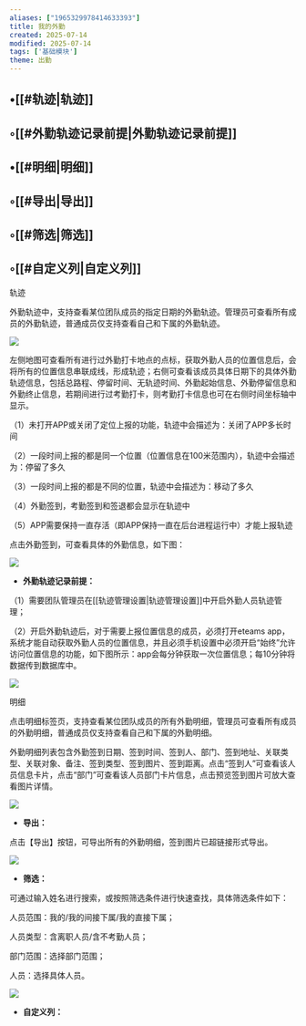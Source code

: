 ```yaml
---
aliases: ["1965329978414633393"]
title: 我的外勤
created: 2025-07-14
modified: 2025-07-14
tags: ['基础模块']
theme: 出勤
---
```


## •[[#轨迹|轨迹]]

## ◦[[#外勤轨迹记录前提|外勤轨迹记录前提]]

## •[[#明细|明细]]

## ◦[[#导出|导出]]

## ◦[[#筛选|筛选]]

## ◦[[#自定义列|自定义列]]

轨迹

外勤轨迹中，支持查看某位团队成员的指定日期的外勤轨迹。管理员可查看所有成员的外勤轨迹，普通成员仅支持查看自己和下属的外勤轨迹。

![](https://myhelpdoc.oss-cn-heyuan.aliyuncs.com/mdimages/41f4e3a43b09b27e2816cf78ac0fd1bd.jpg)

左侧地图可查看所有进行过外勤打卡地点的点标，获取外勤人员的位置信息后，会将所有的位置信息串联成线，形成轨迹；右侧可查看该成员具体日期下的具体外勤轨迹信息，包括总路程、停留时间、无轨迹时间、外勤起始信息、外勤停留信息和外勤终止信息，若期间进行过考勤打卡，则考勤打卡信息也可在右侧时间坐标轴中显示。

（1）未打开APP或关闭了定位上报的功能，轨迹中会描述为：关闭了APP多长时间

（2）一段时间上报的都是同一个位置（位置信息在100米范围内），轨迹中会描述为：停留了多久

（3）一段时间上报的都是不同的位置，轨迹中会描述为：移动了多久

（4）外勤签到，考勤签到和签退都会显示在轨迹中

（5）APP需要保持一直存活（即APP保持一直在后台进程运行中）才能上报轨迹

点击外勤签到，可查看具体的外勤信息，如下图：

![](https://myhelpdoc.oss-cn-heyuan.aliyuncs.com/mdimages/d6a1f7be21a78d8504b6f44a049af473.jpg)

- **外勤轨迹记录前提：**

（1）需要团队管理员在[[轨迹管理设置|轨迹管理设置]]中开启外勤人员轨迹管理；

（2）开启外勤轨迹后，对于需要上报位置信息的成员，必须打开eteams app，系统才能自动获取外勤人员的位置信息，并且必须手机设置中必须开启“始终”允许访问位置信息的功能，如下图所示：app会每分钟获取一次位置信息；每10分钟将数据传到数据库中。

![](https://myhelpdoc.oss-cn-heyuan.aliyuncs.com/mdimages/e97fe0fdae665fb024bbc395572cd5af.jpg)

明细

点击明细标签页，支持查看某位团队成员的所有外勤明细，管理员可查看所有成员的外勤明细，普通成员仅支持查看自己和下属的外勤明细。

外勤明细列表包含外勤签到日期、签到时间、签到人、部门、签到地址、关联类型、关联对象、备注、签到类型、签到图片、签到距离。点击“签到人”可查看该人员信息卡片，点击“部门”可查看该人员部门卡片信息，点击预览签到图片可放大查看图片详情。

![](https://myhelpdoc.oss-cn-heyuan.aliyuncs.com/mdimages/83e6684e268b60fac5ea581b9a612579.jpg)

- **导出：**

点击【导出】按钮，可导出所有的外勤明细，签到图片已超链接形式导出。

![](https://myhelpdoc.oss-cn-heyuan.aliyuncs.com/mdimages/d8cc75e4ae5e5486f4f8ef0a11f09425.jpg)

- **筛选：**

可通过输入姓名进行搜索，或按照筛选条件进行快速查找，具体筛选条件如下：

人员范围：我的/我的间接下属/我的直接下属；

人员类型：含离职人员/含不考勤人员；

部门范围：选择部门范围；

人员：选择具体人员。

![](https://myhelpdoc.oss-cn-heyuan.aliyuncs.com/mdimages/9bd04976b76963061b91f7539d8a15c2.jpg)

- **自定义列：**

